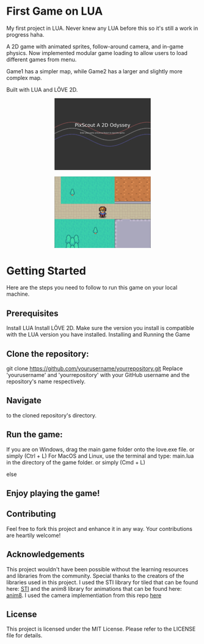 # First Game on LUA
My first project in LUA. Never knew any LUA before this so it's still a work in progress haha.

A 2D game with animated sprites, follow-around camera, and in-game physics.
Now implemented modular game loading to allow users to load different games from menu.

Game1 has a simpler map, while Game2 has a larger and slightly more complex map.

Built with LUA and LÖVE 2D.

<p align="center">
  <img src="images/readme_img_0.png" alt="Screenshot 1" width="50%" height="50%">
</p>

<p align="center">
  <img src="images/readme_img_1.png" alt="Screenshot 2" width="50%" height="50%">
</p>

# Getting Started
Here are the steps you need to follow to run this game on your local machine.

## Prerequisites

Install LUA
Install LÖVE 2D. Make sure the version you install is compatible with the LUA version you have installed.
Installing and Running the Game

## Clone the repository:
git clone https://github.com/yourusername/yourrepository.git
Replace 'yourusername' and 'yourrepository' with your GitHub username and the repository's name respectively.

## Navigate 
to the cloned repository's directory.

## Run the game:
If you are on Windows, drag the main game folder onto the love.exe file. or simply (Ctrl + L)
For MacOS and Linux, use the terminal and type:
main.lua
in the directory of the game folder. or simply (Cmd + L)

else 

## Enjoy playing the game!

## Contributing
Feel free to fork this project and enhance it in any way. Your contributions are heartily welcome!

## Acknowledgements
This project wouldn't have been possible without the learning resources and libraries from the community. Special thanks to the creators of the libraries used in this project.
I used the STI library for tiled that can be found here: [STI](https://github.com/karai17/Simple-Tiled-Implementation/tree/master/sti)
and the anim8 library for animations that can be found here: [anim8](https://github.com/kikito/anim8). I used the camera implementiation from this repo [here](https://github.com/vrld/hump/blob/master/camera.lua)

## License
This project is licensed under the MIT License. Please refer to the LICENSE file for details.

